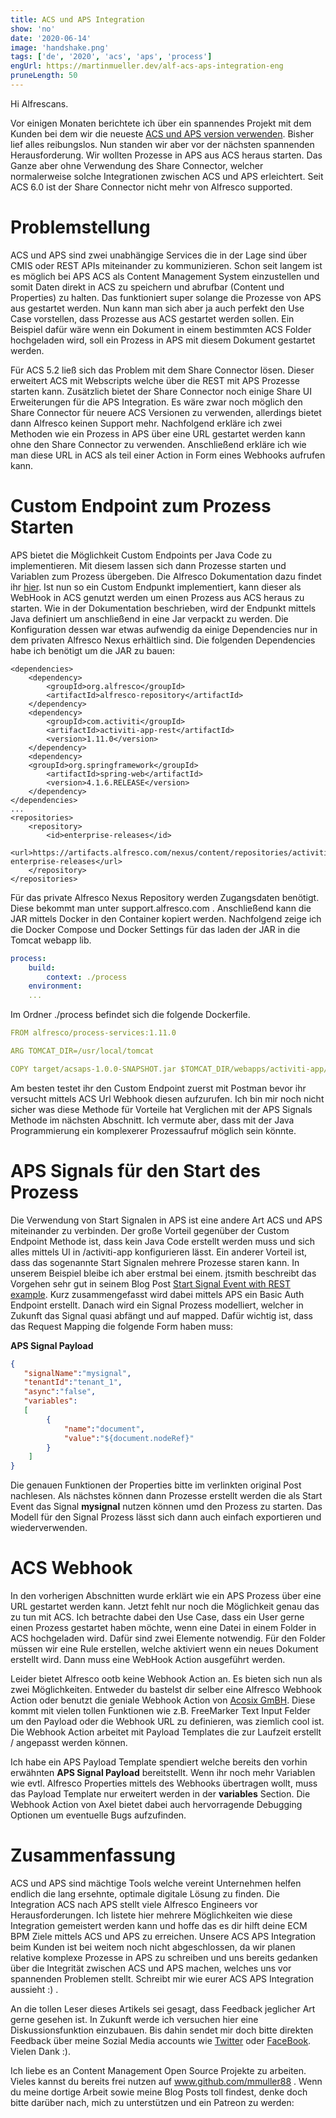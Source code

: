 ```yaml
---
title: ACS und APS Integration
show: 'no'
date: '2020-06-14'
image: 'handshake.png'
tags: ['de', '2020', 'acs', 'aps', 'process']
engUrl: https://martinmueller.dev/alf-acs-aps-integration-eng
pruneLength: 50
---
```


Hi Alfrescans.

Vor einigen Monaten berichtete ich über ein spannendes Projekt mit dem Kunden bei dem wir die neueste [ACS und APS version verwenden](https://martinmueller.dev/alf-acs-aps-integration). Bisher lief alles reibungslos. Nun standen wir aber vor der nächsten spannenden Herausforderung. Wir wollten Prozesse in APS aus ACS heraus starten. Das Ganze aber ohne Verwendung des Share Connector, welcher normalerweise solche Integrationen zwischen ACS und APS erleichtert. Seit ACS 6.0 ist der Share Connector nicht mehr von Alfresco supported.

# Problemstellung
ACS und APS sind zwei unabhängige Services die in der Lage sind über CMIS oder REST APIs miteinander zu kommunizieren. Schon seit langem ist es möglich bei APS ACS als Content Management System einzustellen und somit Daten direkt in ACS zu speichern und abrufbar (Content und Properties) zu halten. Das funktioniert super solange die Prozesse von APS aus gestartet werden. Nun kann man sich aber ja auch perfekt den Use Case vorstellen, dass Prozesse aus ACS gestartet werden sollen. Ein Beispiel dafür wäre wenn ein Dokument in einem bestimmten ACS Folder hochgeladen wird, soll ein Prozess in APS mit diesem Dokument gestartet werden.

Für ACS 5.2 ließ sich das Problem mit dem Share Connector lösen. Dieser erweitert ACS mit Webscripts welche über die REST mit APS Prozesse starten kann. Zusätzlich bietet der Share Connector noch einige Share UI Erweiterungen für die APS Integration. Es wäre zwar noch möglich den Share Connector für neuere ACS Versionen zu verwenden, allerdings bietet dann Alfresco keinen Support mehr. Nachfolgend erkläre ich zwei Methoden wie ein Prozess in APS über eine URL gestartet werden kann ohne den Share Connector zu verwenden. Anschließend erkläre ich wie man diese URL in ACS als teil einer Action in Form eines Webhooks aufrufen kann.

# Custom Endpoint zum Prozess Starten
APS bietet die Möglichkeit Custom Endpoints per Java Code zu implementieren. Mit diesem lassen sich dann Prozesse starten und Variablen zum Prozess übergeben. Die Alfresco Dokumentation dazu findet ihr [hier](https://docs.alfresco.com/process-services1.11/topics/custom_rest_endpoints.html). Ist nun so ein Custom Endpunkt implementiert, kann dieser als WebHook in ACS genutzt werden um einen Prozess aus ACS heraus zu starten. Wie in der Dokumentation beschrieben, wird der Endpunkt mittels Java definiert um anschließend in eine Jar verpackt zu werden. Die Konfiguration dessen war etwas aufwendig da einige Dependencies nur in dem privaten Alfresco Nexus erhältlich sind. Die folgenden Dependencies habe ich benötigt um die JAR zu bauen:

```MAVEN
<dependencies>
    <dependency>
        <groupId>org.alfresco</groupId>
        <artifactId>alfresco-repository</artifactId>
    </dependency>
    <dependency>
        <groupId>com.activiti</groupId>
        <artifactId>activiti-app-rest</artifactId>
        <version>1.11.0</version>
    </dependency>
    <dependency>
    <groupId>org.springframework</groupId>
        <artifactId>spring-web</artifactId>
        <version>4.1.6.RELEASE</version>
    </dependency>
</dependencies>
...
<repositories>
    <repository>
        <id>enterprise-releases</id>
        <url>https://artifacts.alfresco.com/nexus/content/repositories/activiti-enterprise-releases</url>
    </repository>
</repositories>
```

Für das private Alfresco Nexus Repository werden Zugangsdaten benötigt. Diese bekommt man unter support.alfresco.com . Anschließend kann die JAR mittels Docker in den Container kopiert werden. Nachfolgend zeige ich die Docker Compose und Docker Settings für das laden der JAR in die Tomcat webapp lib.

```YAML
process:
    build:
        context: ./process
    environment:
    ...
```

Im Ordner ./process befindet sich die folgende Dockerfile.

```YAML
FROM alfresco/process-services:1.11.0

ARG TOMCAT_DIR=/usr/local/tomcat

COPY target/acsaps-1.0.0-SNAPSHOT.jar $TOMCAT_DIR/webapps/activiti-app/WEB-INF/lib
```

Am besten testet ihr den Custom Endpoint zuerst mit Postman bevor ihr versucht mittels ACS Url Webhook diesen aufzurufen. Ich bin mir noch nicht sicher was diese Methode für Vorteile hat Verglichen mit der APS Signals Methode im nächsten Abschnitt. Ich vermute aber, dass mit der Java Programmierung ein komplexerer Prozessaufruf möglich sein könnte.

# APS Signals für den Start des Prozess
Die Verwendung von Start Signalen in APS ist eine andere Art ACS und APS miteinander zu verbinden. Der große Vorteil gegenüber der Custom Endpoint Methode ist, dass kein Java Code erstellt werden muss und sich alles mittels UI in /activiti-app konfigurieren lässt. Ein anderer Vorteil ist, dass das sogenannte Start Signalen mehrere Prozesse staren kann. In unserem Beispiel bleibe ich aber erstmal bei einem. jtsmith beschreibt das Vorgehen sehr gut in seinem Blog Post [Start Signal Event with REST example](https://hub.alfresco.com/t5/alfresco-process-services/using-rest-call-with-a-start-signal-event-in-aps/ba-p/288943). Kurz zusammengefasst wird dabei mittels APS ein Basic Auth Endpoint erstellt. Danach wird ein Signal Prozess modelliert, welcher in Zukunft das Signal quasi abfängt und auf mapped. Dafür wichtig ist, dass das Request Mapping die folgende Form haben muss:

**APS Signal Payload**
```JSON
{
   "signalName":"mysignal",
   "tenantId":"tenant_1",
   "async":"false",
   "variables":
   [
        {
            "name":"document",
            "value":"${document.nodeRef}"
        }
    ]
}
```

Die genauen Funktionen der Properties bitte im verlinkten original Post nachlesen. Als nächstes können dann Prozesse erstellt werden die als Start Event das Signal **mysignal** nutzen können umd den Prozess zu starten. Das Modell für den Signal Prozess lässt sich dann auch einfach exportieren und wiederverwenden.

# ACS Webhook
In den vorherigen Abschnitten wurde erklärt wie ein APS Prozess über eine URL gestartet werden kann. Jetzt fehlt nur noch die Möglichkeit genau das zu tun mit ACS. Ich betrachte dabei den Use Case, dass ein User gerne einen Prozess gestartet haben möchte, wenn eine Datei in einem Folder in ACS hochgeladen wird. Dafür sind zwei Elemente notwendig. Für den Folder müssen wir eine Rule erstellen, welche aktiviert wenn ein neues Dokument erstellt wird. Dann muss eine WebHook Action ausgeführt werden.

Leider bietet Alfresco ootb keine Webhook Action an. Es bieten sich nun als zwei Möglichkeiten. Entweder du bastelst dir selber eine Alfresco Webhook Action oder benutzt die geniale Webhook Action von [Acosix GmBH](https://github.com/Acosix/alfresco-actions). Diese kommt mit vielen tollen Funktionen wie z.B. FreeMarker Text Input Felder um den Payload oder die Webhook URL zu definieren, was ziemlich cool ist. Die Webhook Action arbeitet mit Payload Templates die zur Laufzeit erstellt / angepasst werden können.

Ich habe ein APS Payload Template spendiert welche bereits den vorhin erwähnten **APS Signal Payload** bereitstellt. Wenn ihr noch mehr Variablen wie evtl. Alfresco Properties mittels des Webhooks übertragen wollt, muss das Payload Template nur erweitert werden in der **variables** Section. Die Webhook Action von Axel bietet dabei auch hervorragende Debugging Optionen um eventuelle Bugs aufzufinden.

# Zusammenfassung
ACS und APS sind mächtige Tools welche vereint Unternehmen helfen endlich die lang ersehnte, optimale digitale Lösung zu finden. Die Integration ACS nach APS stellt viele Alfresco Engineers vor Herausforderungen. Ich listete hier mehrere Möglichkeiten wie diese Integration gemeistert werden kann und hoffe das es dir hilft deine ECM BPM Ziele mittels ACS und APS zu erreichen. Unsere ACS APS Integration beim Kunden ist bei weitem noch nicht abgeschlossen, da wir planen relative komplexe Prozesse in APS zu schreiben und uns bereits gedanken über die Integrität zwischen ACS und APS machen, welches uns vor spannenden Problemen stellt. Schreibt mir wie eurer ACS APS Integration aussieht :) .

An die tollen Leser dieses Artikels sei gesagt, dass Feedback jeglicher Art gerne gesehen ist. In Zukunft werde ich versuchen hier eine Diskussionsfunktion einzubauen. Bis dahin sendet mir doch bitte direkten Feedback über meine Sozial Media accounts wie [Twitter](https://twitter.com/MartinMueller_) oder [FaceBook](https://www.facebook.com/martin.muller.10485). Vielen Dank :).

Ich liebe es an Content Management Open Source Projekte zu arbeiten. Vieles kannst du bereits frei nutzen auf www.github.com/mmuller88 . Wenn du meine dortige Arbeit sowie meine Blog Posts toll findest, denke doch bitte darüber nach, mich zu unterstützen und ein Patreon zu werden:

   
